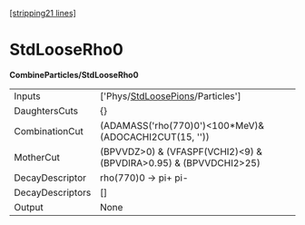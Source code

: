 [\[stripping21 lines\]](../stripping21-index.md)

# StdLooseRho0

**CombineParticles/StdLooseRho0**

|                  |                                                                                       |
|------------------|---------------------------------------------------------------------------------------|
| Inputs           | \['Phys/[StdLoosePions](../commonparticles/stripping21-stdloosepions.md)/Particles'\] |
| DaughtersCuts    | {}                                                                                    |
| CombinationCut   | (ADAMASS('rho(770)0')\<100\*MeV)& (ADOCACHI2CUT(15, ''))                              |
| MotherCut        | (BPVVDZ\>0) & (VFASPF(VCHI2)\<9) & (BPVDIRA\>0.95) & (BPVVDCHI2\>25)                  |
| DecayDescriptor  | rho(770)0 -\> pi+ pi-                                                                 |
| DecayDescriptors | \[\]                                                                                  |
| Output           | None                                                                                  |

